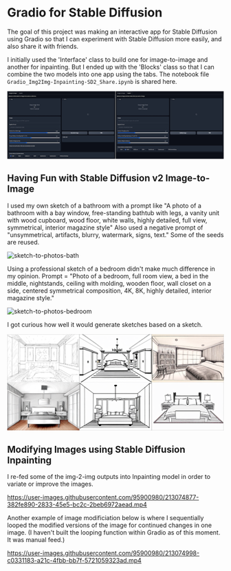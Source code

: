 # Gradio for Stable Diffusion

The goal of this project was making an interactive app for Stable Diffusion using Gradio so that I can experiment with Stable Diffusion more easily, and also share it with friends. 

I initially used the 'Interface' class to build one for image-to-image and another for inpainting. But I ended up with the 'Blocks' class so that I can combine the two models into one app using the tabs. The notebook file `Gradio_Img2Img-Inpainting-SD2_Share.ipynb` is shared here. 

![gradio](https://github.com/sooolee/gradio-stable-diffusion/blob/main/images/gradio.png?raw=true)


## Having Fun with Stable Diffusion v2 Image-to-Image

I used my own sketch of a bathroom with a prompt like "A photo of a bathroom with a bay window, free-standing bathtub with legs, a vanity unit with wood cupboard, wood floor, white walls, highly detailed, full view, symmetrical, interior magazine style" Also used a negative prompt of "unsymmetrical, artifacts, blurry, watermark, signs, text." Some of the seeds are reused.

![sketch-to-photos-bath](https://github.com/sooolee/gradio-stable-diffusion/blob/main/images/sketch-to-photos-bath.png?raw=true)

Using a professional sketch of a bedroom didn't make much difference in my opinion. Prompt = "Photo of a bedroom, full room view, a bed in the middle, nightstands, ceiling with molding, wooden floor, wall closet on a side, centered symmetrical composition, 4K, 8K, highly detailed, interior magazine style."

![sketch-to-photos-bedroom](https://github.com/sooolee/gradio-stable-diffusion/blob/main/images/sketch-to-photos-bedroom.png?raw=true)

I got curious how well it would generate sketches based on a sketch. 

![sketch-to-sketch](https://github.com/sooolee/gradio-stable-diffusion/blob/main/images/sketch-to-sketch.png?raw=true)

## Modifying Images using Stable Diffusion Inpainting

I re-fed some of the img-2-img outputs into Inpainting model in order to variate or improve the images. 

https://user-images.githubusercontent.com/95900980/213074877-382fe890-2833-45e5-bc2c-2beb6972aead.mp4

Another example of image modificiation below is where I sequentially looped the modified versions of the image for continued changes in one image. (I haven't built the looping function within Gradio as of this moment. It was manual feed.)

https://user-images.githubusercontent.com/95900980/213074998-c0331183-a21c-4fbb-bb7f-5721059323ad.mp4



